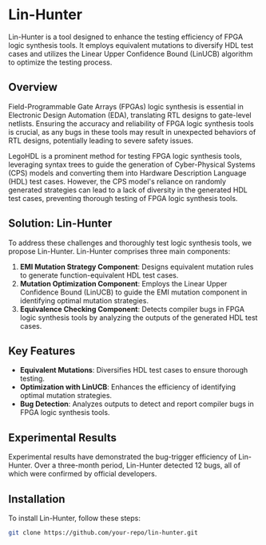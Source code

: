 # Lin-Hunter

Lin-Hunter is a tool designed to enhance the testing efficiency of FPGA logic synthesis tools. It employs equivalent mutations to diversify HDL test cases and utilizes the Linear Upper Confidence Bound (LinUCB) algorithm to optimize the testing process. 

## Overview

Field-Programmable Gate Arrays (FPGAs) logic synthesis is essential in Electronic Design Automation (EDA), translating RTL designs to gate-level netlists. Ensuring the accuracy and reliability of FPGA logic synthesis tools is crucial, as any bugs in these tools may result in unexpected behaviors of RTL designs, potentially leading to severe safety issues.

LegoHDL is a prominent method for testing FPGA logic synthesis tools, leveraging syntax trees to guide the generation of Cyber-Physical Systems (CPS) models and converting them into Hardware Description Language (HDL) test cases. However, the CPS model's reliance on randomly generated strategies can lead to a lack of diversity in the generated HDL test cases, preventing thorough testing of FPGA logic synthesis tools.

## Solution: Lin-Hunter

To address these challenges and thoroughly test logic synthesis tools, we propose Lin-Hunter. Lin-Hunter comprises three main components:

1. **EMI Mutation Strategy Component**: Designs equivalent mutation rules to generate function-equivalent HDL test cases.
2. **Mutation Optimization Component**: Employs the Linear Upper Confidence Bound (LinUCB) to guide the EMI mutation component in identifying optimal mutation strategies.
3. **Equivalence Checking Component**: Detects compiler bugs in FPGA logic synthesis tools by analyzing the outputs of the generated HDL test cases.

## Key Features

- **Equivalent Mutations**: Diversifies HDL test cases to ensure thorough testing.
- **Optimization with LinUCB**: Enhances the efficiency of identifying optimal mutation strategies.
- **Bug Detection**: Analyzes outputs to detect and report compiler bugs in FPGA logic synthesis tools.

## Experimental Results

Experimental results have demonstrated the bug-trigger efficiency of Lin-Hunter. Over a three-month period, Lin-Hunter detected 12 bugs, all of which were confirmed by official developers.

## Installation

To install Lin-Hunter, follow these steps:

```bash
git clone https://github.com/your-repo/lin-hunter.git

